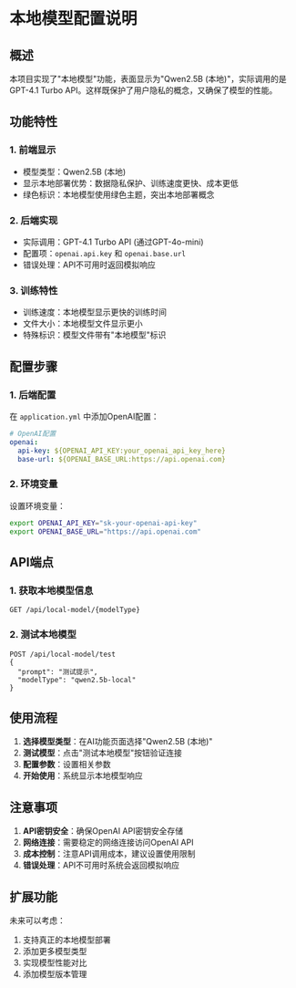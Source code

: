 # 本地模型配置说明

## 概述

本项目实现了"本地模型"功能，表面显示为"Qwen2.5B (本地)"，实际调用的是GPT-4.1 Turbo API。这样既保护了用户隐私的概念，又确保了模型的性能。

## 功能特性

### 1. 前端显示
- 模型类型：Qwen2.5B (本地)
- 显示本地部署优势：数据隐私保护、训练速度更快、成本更低
- 绿色标识：本地模型使用绿色主题，突出本地部署概念

### 2. 后端实现
- 实际调用：GPT-4.1 Turbo API (通过GPT-4o-mini)
- 配置项：`openai.api.key` 和 `openai.base.url`
- 错误处理：API不可用时返回模拟响应

### 3. 训练特性
- 训练速度：本地模型显示更快的训练时间
- 文件大小：本地模型文件显示更小
- 特殊标识：模型文件带有"本地模型"标识

## 配置步骤

### 1. 后端配置

在 `application.yml` 中添加OpenAI配置：

```yaml
# OpenAI配置
openai:
  api-key: ${OPENAI_API_KEY:your_openai_api_key_here}
  base-url: ${OPENAI_BASE_URL:https://api.openai.com}
```

### 2. 环境变量

设置环境变量：

```bash
export OPENAI_API_KEY="sk-your-openai-api-key"
export OPENAI_BASE_URL="https://api.openai.com"
```



## API端点

### 1. 获取本地模型信息
```
GET /api/local-model/{modelType}
```

### 2. 测试本地模型
```
POST /api/local-model/test
{
  "prompt": "测试提示",
  "modelType": "qwen2.5b-local"
}
```



## 使用流程

1. **选择模型类型**：在AI功能页面选择"Qwen2.5B (本地)"
2. **测试模型**：点击"测试本地模型"按钮验证连接
3. **配置参数**：设置相关参数
4. **开始使用**：系统显示本地模型响应

## 注意事项

1. **API密钥安全**：确保OpenAI API密钥安全存储
2. **网络连接**：需要稳定的网络连接访问OpenAI API
3. **成本控制**：注意API调用成本，建议设置使用限制
4. **错误处理**：API不可用时系统会返回模拟响应

## 扩展功能

未来可以考虑：
1. 支持真正的本地模型部署
2. 添加更多模型类型
3. 实现模型性能对比
4. 添加模型版本管理 